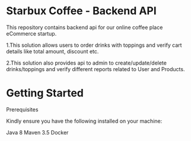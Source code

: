 # Starbux Coffee - Backend API
This repository contains backend api for our online coffee place eCommerce startup. 

 1.This solution allows users to order drinks with toppings and verify cart details like total amount, discount etc. 
 
 2.This solution also provides api to admin to create/update/delete drinks/toppings and verify different reports related to User and Products.
 
# Getting Started

 Prerequisites

Kindly ensure you have the following installed on your machine:

 Java 8
 Maven 3.5
 Docker
 
